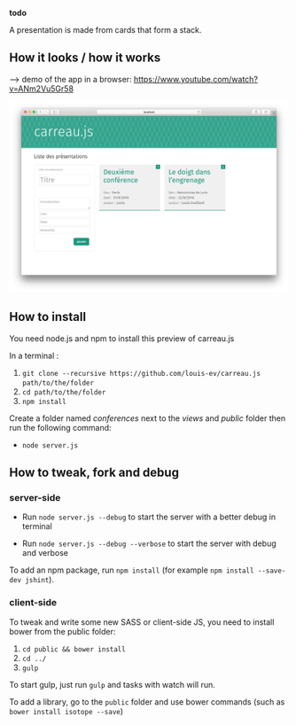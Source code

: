 **todo**

A presentation is made from cards that form a stack.

## How it looks / how it works

--> demo of the app in a browser: https://www.youtube.com/watch?v=ANm2Vu5Gr58

[![Video demo of carreau.js](screenshot.png)](https://www.youtube.com/watch?v=ANm2Vu5Gr58)

## How to install

You need node.js and npm to install this preview of carreau.js

In a terminal : 

1. `git clone --recursive https://github.com/louis-ev/carreau.js path/to/the/folder`
2. `cd path/to/the/folder`
3. `npm install`

Create a folder named *conferences* next to the *views* and *public* folder then run the following command:

* `node server.js`

## How to tweak, fork and debug

### server-side

* Run `node server.js --debug` to start the server with a better debug in terminal

* Run `node server.js --debug --verbose` to start the server with debug and verbose

To add an npm package, run `npm install` (for example `npm install --save-dev jshint`).

### client-side

To tweak and write some new SASS or client-side JS, you need to install bower from the public folder:

1. `cd public && bower install`
2. `cd ../`
3. `gulp`

To start gulp, just run `gulp` and tasks with watch will run.

To add a library, go to the `public` folder and use bower commands (such as `bower install isotope --save`)
